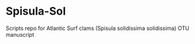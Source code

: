 # Spisula-Sol
Scripts repo for Atlantic Surf clams (Spisula solidissima solidissima) OTU manuscript
